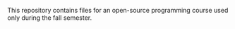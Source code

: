 This repository contains files for an open-source programming course used only during the fall semester.
